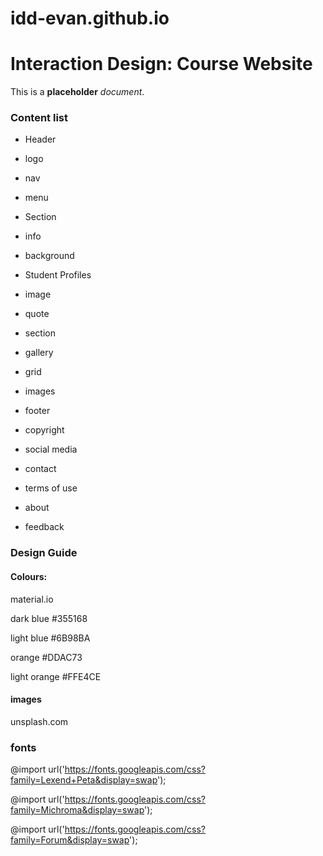 # idd-evan.github.io

# Interaction Design: Course Website

This is a **placeholder** _document_.

### Content list

- Header
 - logo
 - nav
 - menu
 
- Section
 - info
 - background

- Student Profiles
 - image
 - quote

- section
 - gallery
 - grid
 - images

- footer
 - copyright
 - social media
 - contact
 - terms of use
 - about
 - feedback


 ### Design Guide

 #### Colours:

 material.io

  dark blue #355168

  light blue #6B98BA

  orange #DDAC73

  light orange #FFE4CE

  #### images

  unsplash.com

  ### fonts
  @import url('https://fonts.googleapis.com/css?family=Lexend+Peta&display=swap');

  @import url('https://fonts.googleapis.com/css?family=Michroma&display=swap');

  @import url('https://fonts.googleapis.com/css?family=Forum&display=swap');

